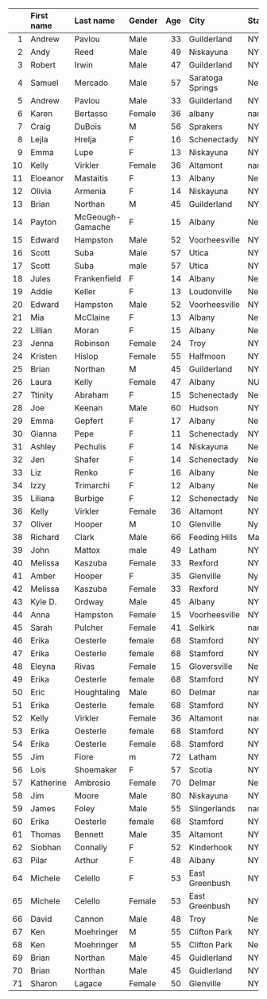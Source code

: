|    | First name   | Last name        | Gender   |   Age | City             | State         | Time    |
|---:|:-------------|:-----------------|:---------|------:|:-----------------|:--------------|:--------|
|  1 | Andrew       | Pavlou           | Male     |    33 | Guilderland      | NY            | 5:25    |
|  2 | Andy         | Reed             | Male     |    49 | Niskayuna        | NY            | 5:29    |
|  3 | Robert       | Irwin            | Male     |    47 | Guilderland      | NY            | 5:38    |
|  4 | Samuel       | Mercado          | Male     |    57 | Saratoga Springs | New York      | 5:39    |
|  5 | Andrew       | Pavlou           | Male     |    33 | Guilderland      | NY            | 5:46    |
|  6 | Karen        | Bertasso         | Female   |    36 | albany           | nan           | 5:49    |
|  7 | Craig        | DuBois           | M        |    56 | Sprakers         | NY            | 5:56    |
|  8 | Lejla        | Hrelja           | F        |    16 | Schenectady      | NY            | 5:57.1  |
|  9 | Emma         | Lupe             | F        |    13 | Niskayuna        | NY            | 6:05.9  |
| 10 | Kelly        | Virkler          | Female   |    36 | Altamont         | nan           | 6:08    |
| 11 | Eloeanor     | Mastaitis        | F        |    13 | Albany           | New York      | 6:11.1  |
| 12 | Olivia       | Armenia          | F        |    14 | Niskayuna        | NY            | 6:15.1  |
| 13 | Brian        | Northan          | M        |    45 | Guilderland      | NY            | 6:15    |
| 14 | Payton       | McGeough-Gamache | F        |    15 | Albany           | New York      | 6:16.3  |
| 15 | Edward       | Hampston         | Male     |    52 | Voorheesville    | NY            | 6:19    |
| 16 | Scott        | Suba             | Male     |    57 | Utica            | NY            | 6:20    |
| 17 | Scott        | Suba             | male     |    57 | Utica            | NY            | 6:25    |
| 18 | Jules        | Frankenfield     | F        |    14 | Albany           | New York      | 6:26.6  |
| 19 | Addie        | Keller           | F        |    13 | Loudonville      | New Uork      | 6:28.4  |
| 20 | Edward       | Hampston         | Male     |    52 | Voorheesville    | NY            | 6:29    |
| 21 | Mia          | McClaine         | F        |    13 | Albany           | New York      | 6:34.0  |
| 22 | Lillian      | Moran            | F        |    15 | Albany           | New York      | 6:36.9  |
| 23 | Jenna        | Robinson         | Female   |    24 | Troy             | NY            | 6:37    |
| 24 | Kristen      | Hislop           | Female   |    55 | Halfmoon         | NY            | 6:40.82 |
| 25 | Brian        | Northan          | M        |    45 | Guilderland      | NY            | 6:41    |
| 26 | Laura        | Kelly            | Female   |    47 | Albany           | NU            | 6:43    |
| 27 | Ttinity      | Abraham          | F        |    15 | Schenectady      | New York      | 6:49.4  |
| 28 | Joe          | Keenan           | Male     |    60 | Hudson           | NY            | 6:54    |
| 29 | Emma         | Gepfert          | F        |    17 | Albany           | New York      | 6:57.2  |
| 30 | Gianna       | Pepe             | F        |    11 | Schenectady      | NY            | 6:59.6  |
| 31 | Ashley       | Pechulis         | F        |    14 | Niskayuna        | New York      | 6:59.8  |
| 32 | Jen          | Shafer           | F        |    14 | Schenectady      | New York      | 6:59.9  |
| 33 | Liz          | Renko            | F        |    16 | Albany           | New York      | 7:00.4  |
| 34 | Izzy         | Trimarchi        | F        |    12 | Albany           | New York      | 7:01.1  |
| 35 | Liliana      | Burbige          | F        |    12 | Schenectady      | New York      | 7:04.3  |
| 36 | Kelly        | Virkler          | Female   |    36 | Altamont         | NY            | 7:17    |
| 37 | Oliver       | Hooper           | M        |    10 | Glenville        | Ny            | 7:25    |
| 38 | Richard      | Clark            | Male     |    66 | Feeding Hills    | Massachusetts | 7:36.9  |
| 39 | John         | Mattox           | male     |    49 | Latham           | NY            | 7:50    |
| 40 | Melissa      | Kaszuba          | Female   |    33 | Rexford          | NY            | 7:51    |
| 41 | Amber        | Hooper           | F        |    35 | Glenville        | Ny            | 7:53    |
| 42 | Melissa      | Kaszuba          | Female   |    33 | Rexford          | NY            | 7:53    |
| 43 | Kyle D.      | Ordway           | Male     |    45 | Albany           | NY            | 7:56    |
| 44 | Anna         | Hampston         | Female   |    15 | Voorheesville    | NY            | 8:12    |
| 45 | Sarah        | Pulcher          | Female   |    41 | Selkirk          | nan           | 8:17    |
| 46 | Erika        | Oesterle         | female   |    68 | Stamford         | NY            | 8:19    |
| 47 | Erika        | Oesterle         | female   |    68 | Stamford         | NY            | 8:20    |
| 48 | Eleyna       | Rivas            | Female   |    15 | Gloversville     | New York      | 8:28    |
| 49 | Erika        | Oesterle         | female   |    68 | Stamford         | NY            | 8:31    |
| 50 | Eric         | Houghtaling      | Male     |    60 | Delmar           | nan           | 8:31    |
| 51 | Erika        | Oesterle         | female   |    68 | Stamford         | NY            | 8:34    |
| 52 | Kelly        | Virkler          | Female   |    36 | Altamont         | nan           | 8:36    |
| 53 | Erika        | Oesterle         | female   |    68 | Stamford         | NY            | 8:38    |
| 54 | Erika        | Oesterle         | Female   |    68 | Stamford         | NY            | 8:44    |
| 55 | Jim          | Fiore            | m        |    72 | Latham           | NY            | 8:49    |
| 56 | Lois         | Shoemaker        | F        |    57 | Scotia           | NY            | 8:56    |
| 57 | Katherine    | Ambrosio         | Female   |    70 | Delmar           | New York      | 9:00    |
| 58 | Jim          | Moore            | Male     |    80 | Niskayuna        | NY            | 9:02    |
| 59 | James        | Foley            | Male     |    55 | Slingerlands     | nan           | 9:19    |
| 60 | Erika        | Oesterle         | female   |    68 | Stamford         | NY            | 9:19    |
| 61 | Thomas       | Bennett          | Male     |    35 | Altamont         | NY            | 9:24    |
| 62 | Siobhan      | Connally         | F        |    52 | Kinderhook       | NY            | 9:24    |
| 63 | Pilar        | Arthur           | F        |    48 | Albany           | NY            | 9:41    |
| 64 | Michele      | Celello          | F        |    53 | East Greenbush   | NY            | 9:50    |
| 65 | Michele      | Celello          | Female   |    53 | East Greenbush   | NY            | 9:55    |
| 66 | David        | Cannon           | Male     |    48 | Troy             | New York      | 10:07   |
| 67 | Ken          | Moehringer       | M        |    55 | Clifton Park     | NY            | 10:21   |
| 68 | Ken          | Moehringer       | M        |    55 | Clifton Park     | New York      | 10:21   |
| 69 | Brian        | Northan          | Male     |    45 | Guidlerland      | NY            | 10:44   |
| 70 | Brian        | Northan          | Male     |    45 | Guidlerland      | NY            | 11:34   |
| 71 | Sharon       | Lagace           | Female   |    50 | Glenville        | NY            | 12:00   |